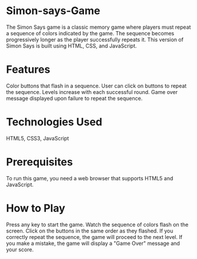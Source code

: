# Simon-says-Game
The Simon Says game is a classic memory game where players must repeat a sequence of colors indicated by the game. The sequence becomes progressively longer as the player successfully repeats it. This version of Simon Says is built using HTML, CSS, and JavaScript.

# Features
Color buttons that flash in a sequence.
User can click on buttons to repeat the sequence.
Levels increase with each successful round.
Game over message displayed upon failure to repeat the sequence.
# Technologies Used
HTML5,
CSS3,
JavaScript


# Prerequisites

To run this game, you need a web browser that supports HTML5 and JavaScript.

# How to Play
Press any key to start the game.
Watch the sequence of colors flash on the screen.
Click on the buttons in the same order as they flashed.
If you correctly repeat the sequence, the game will proceed to the next level.
If you make a mistake, the game will display a "Game Over" message and your score.

